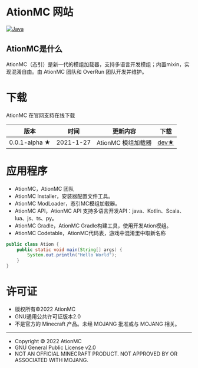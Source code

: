 # AtionMC 网站

[![Java](https://img.shields.io/badge/Java-17-informational)](http://openjdk.java.net/)

## AtionMC是什么

AtionMC（态引）是新一代的模组加载器，支持多语言开发模组；内置mixin，实现混淆自由。由 AtionMC 团队和 OverRun 团队开发并维护。

# 下载

AtionMC 在官网支持在线下载

| 版本 | 时间 | 更新内容 | 下载 |
|-----|------|---------|--------|
| 0.0.1-alpha ★ | 2021-1-27 | AtionMC 模组加载器 | [dev★]() |



# 应用程序
* AtionMC，AtionMC 团队
* AtionMC Installer，安装器配置文件工具。
* AtionMC ModLoader，态引MC模组加载器。
* AtionMC API，AtionMC API 支持多语言开发API：java、Kotlin、Scala、lua、js、ts、py。
* AtionMC Gradle，AtionMC Gradle构建工具，使用开发Ation模组。
* AtionMC Codetable，AtionMC代码表，游戏中混淆里中取新名称

```java
public class Ation {
    public static void main(String[] args) {
        System.out.println("Hello World");
    }
}
```


# 许可证
* 版权所有©2022 AtionMC
* GNU通用公共许可证版本2.0
* 不是官方的 Minecraft 产品。未经 MOJANG 批准或与 MOJANG 相关。

-----
* Copyright © 2022 AtionMC
* GNU General Public License v2.0
* NOT AN OFFICIAL MINECRAFT PRODUCT. NOT APPROVED BY OR ASSOCIATED WITH MOJANG.
